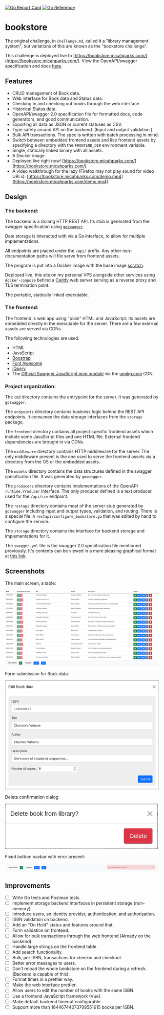 [![Go Report Card](https://goreportcard.com/badge/github.com/MicahParks/bookstore)](https://goreportcard.com/report/github.com/MicahParks/bookstore) [![Go Reference](https://pkg.go.dev/badge/github.com/MicahParks/bookstore.svg)](https://pkg.go.dev/github.com/MicahParks/bookstore)

# bookstore

The original challenge, in `challenge.md`, called it a "library management system", but variations of this are known as
the "bookstore challenge".

This challenge is deployed live to [https://bookstore.micahparks.com/](https://bookstore.micahparks.com/). View the
OpenAPI/swagger specification and docs [here](https://bookstore.micahparks.com/docs).

## Features

* CRUD management of Book data.
* Web interface for Book data and Status data.
* Checking in and checking out books through the web interface.
* Historical Status data.
* OpenAPI/swagger 2.0 specification file for formatted docs, code generators, and good communication.
* Exporting all data as JSON or current statuses as CSV.
* Type safety around API on the backend. (Input and output validation.)
* Bulk API transactions. The spec is written with batch processing in mind.
* Switch between embedded frontend assets and live frontend assets by specifying a directory with the `FRONTEND_DIR`
  environment variable.
* Single, statically linked binary with all assets.
* A Docker image.
* Deployed live right now! [https://bookstore.micahparks.com/](https://bookstore.micahparks.com/)
* A video walkthrough for the lazy (Firefox may not play sound for video URLs):
  [https://bookstore.micahparks.com/demo.mp4](https://bookstore.micahparks.com/demo.mp4)

## Design

### The backend:

The backend is a Golang HTTP REST API. Its stub is generated from the swagger specification using
[`goswagger`](https://github.com/go-swagger/go-swagger).

Data storage is interacted with via a Go interface, to allow for multiple implementations.

All endpoints are placed under the `/api/` prefix. Any other non-documentation paths will file serve from frontend
assets.

The program is put into a Docker image with the base image [scratch](https://hub.docker.com/_/scratch/).

Deployed live, this sits on my personal VPS alongside other services using `docker-compose` behind a
[Caddy](https://caddyserver.com/) web server serving as a reverse proxy and TLS termination point.

The portable, statically linked executable.

### The frontend:

The frontend is web app using "plain" HTML and JavaScript. Its assets are embedded directly in the executable for the
server. There are a few external assets are served via CDNs.

The following technologies are used:

* HTML
* JavaScript
* [Boostrap](https://getbootstrap.com/)
* [Font Awesome](https://fontawesome.com/)
* [jQuery](https://jquery.com/)
* The [Official Swagger JavaScript npm module](https://github.com/swagger-api/swagger-js) via
  the [unpkg.com](https://unpkg.com/) CDN.

### Project organization:

The `cmd` directory contains the entrypoint for the server. It was generated by `goswagger`.

The `endpoints` directory contains business logic behind the REST API endpoints. It consumes the data storage interfaces
from the `storage` package.

The `frontend` directory contains all project specific frontend assets which include some JavaScript files and one HTML
file. External frontend dependencies are brought in via CDNs.

The `middleware` directory contains HTTP middleware for the server. The only middleware present is the one used to serve
the frontend assets via a directory from the OS or the embedded assets.

The `models` directory contains the data structures defined in the swagger specification file. It was generated
by `goswagger`.

The `producers` directory contains implementations of the OpenAPI `runtime.Producer` interface. The only producer
defined is a text producer used for the `/api/csv` endpoint.

The `restapi` directory contains most of the server stub generated by `goswagger` including input and output types,
validation, and routing. There is a special file in `restapi/configure_bookstore.go` that was edited by hand to
configure the service.

The `storage` directory contains the interface for backend storage and implementations for it.

The `swagger.yml` file is the swagger 2.0 specification file mentioned previously. It's contents can be viewed in a more
pleasing graphical format at [this link](https://bookstore.micahparks.com/docs).

## Screenshots

The main screen, a table:

![](screenshots/table.png)

Form submission for Book data:

![](screenshots/bookForm.png)

Delete confirmation dialog:

![](screenshots/deleteConfirmation.png)

Fixed bottom navbar with error present:

![](screenshots/navbarWithError.png)

## Improvements

- [ ] Write Go tests and Postman tests.
- [ ] Implement storage backend interfaces in persistent storage (non-memory).
- [ ] Introduce users, an identity provider, authentication, and authorization.
- [ ] ISBN validation on backend.
- [ ] Add an "On Hold" status and features around that.
- [ ] Form validation on frontend.
- [ ] Allow for bulk transactions through the web frontend (Already on the backend).
- [ ] Handle large strings on the frontend table.
- [ ] Add search functionality.
- [ ] Bulk, per ISBN, transactions for checkin and checkout.
- [ ] Better error messages to users.
- [ ] Don't reload the whole bookstore on the frontend during a refresh. (Backend is capable of this).
- [ ] Format times in a prettier way.
- [ ] Make the web interface prettier.
- [ ] Allow users to edit the number of books with the same ISBN.
- [ ] Use a frontend JavaScript framework (Vue).
- [ ] Make default backend timeout configurable.
- [ ] Support more than 18446744073709551615 books per ISBN.

